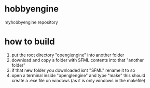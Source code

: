 # hobbyengine
myhobbyengine repository

# how to build
1. put the root directory "openglengine" into another folder
2. download and copy a folder with SFML contents into that "another folder"
3. if that new folder you downloaded isnt "SFML" rename it to so
4. open a terminal inside "openglengine" and type "make" this should create a .exe file on windows (as it is only windows in the makefile)
